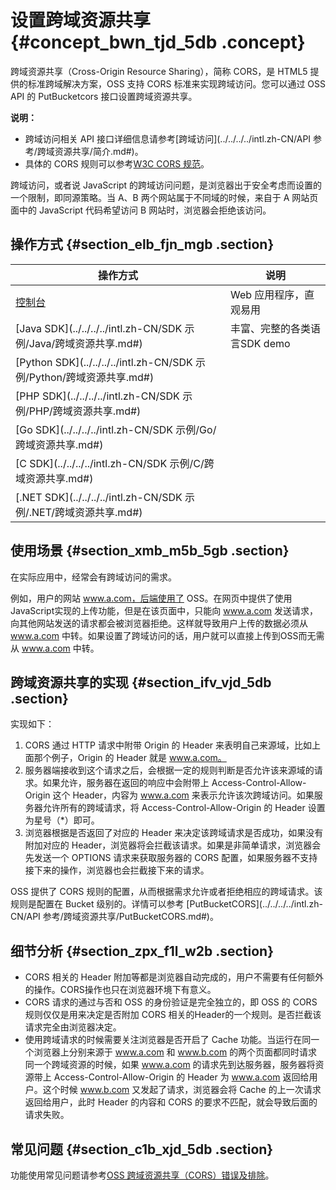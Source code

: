 # 设置跨域资源共享 {#concept_bwn_tjd_5db .concept}

跨域资源共享（Cross-Origin Resource Sharing），简称 CORS，是 HTML5 提供的标准跨域解决方案，OSS 支持 CORS 标准来实现跨域访问。您可以通过 OSS API 的 PutBucketcors 接口设置跨域资源共享。

**说明：** 

-   跨域访问相关 API 接口详细信息请参考[跨域访问](../../../../intl.zh-CN/API 参考/跨域资源共享/简介.md#)。
-   具体的 CORS 规则可以参考[W3C CORS 规范](http://www.w3.org/TR/cors/)。

跨域访问，或者说 JavaScript 的跨域访问问题，是浏览器出于安全考虑而设置的一个限制，即同源策略。当 A、B 两个网站属于不同域的时候，来自于 A 网站页面中的 JavaScript 代码希望访问 B 网站时，浏览器会拒绝该访问。

## 操作方式 {#section_elb_fjn_mgb .section}

|操作方式|说明|
|----|--|
|[控制台](../../../../intl.zh-CN/控制台用户指南/管理存储空间/设置跨域访问.md#)|Web 应用程序，直观易用|
|[Java SDK](../../../../intl.zh-CN/SDK 示例/Java/跨域资源共享.md#)|丰富、完整的各类语言SDK demo|
|[Python SDK](../../../../intl.zh-CN/SDK 示例/Python/跨域资源共享.md#)|
|[PHP SDK](../../../../intl.zh-CN/SDK 示例/PHP/跨域资源共享.md#)|
|[Go SDK](../../../../intl.zh-CN/SDK 示例/Go/跨域资源共享.md#)|
|[C SDK](../../../../intl.zh-CN/SDK 示例/C/跨域资源共享.md#)|
|[.NET SDK](../../../../intl.zh-CN/SDK 示例/.NET/跨域资源共享.md#)|

## 使用场景 {#section_xmb_m5b_5gb .section}

在实际应用中，经常会有跨域访问的需求。

例如，用户的网站 www.a.com，后端使用了 OSS。在网页中提供了使用JavaScript实现的上传功能，但是在该页面中，只能向 www.a.com 发送请求，向其他网站发送的请求都会被浏览器拒绝。这样就导致用户上传的数据必须从 www.a.com 中转。如果设置了跨域访问的话，用户就可以直接上传到OSS而无需从 www.a.com 中转。

## 跨域资源共享的实现 {#section_ifv_vjd_5db .section}

实现如下：

1.  CORS 通过 HTTP 请求中附带 Origin 的 Header 来表明自己来源域，比如上面那个例子，Origin 的 Header 就是 www.a.com。
2.  服务器端接收到这个请求之后，会根据一定的规则判断是否允许该来源域的请求。如果允许，服务器在返回的响应中会附带上 Access-Control-Allow-Origin 这个 Header，内容为 www.a.com 来表示允许该次跨域访问。如果服务器允许所有的跨域请求，将 Access-Control-Allow-Origin 的 Header 设置为星号（\*）即可。
3.  浏览器根据是否返回了对应的 Header 来决定该跨域请求是否成功，如果没有附加对应的 Header，浏览器将会拦截该请求。如果是非简单请求，浏览器会先发送一个 OPTIONS 请求来获取服务器的 CORS 配置，如果服务器不支持接下来的操作，浏览器也会拦截接下来的请求。

OSS 提供了 CORS 规则的配置，从而根据需求允许或者拒绝相应的跨域请求。该规则是配置在 Bucket 级别的。详情可以参考 [PutBucketCORS](../../../../intl.zh-CN/API 参考/跨域资源共享/PutBucketCORS.md#)。

## 细节分析 {#section_zpx_f1l_w2b .section}

-   CORS 相关的 Header 附加等都是浏览器自动完成的，用户不需要有任何额外的操作。CORS操作也只在浏览器环境下有意义。
-   CORS 请求的通过与否和 OSS 的身份验证是完全独立的，即 OSS 的 CORS 规则仅仅是用来决定是否附加 CORS 相关的Header的一个规则。是否拦截该请求完全由浏览器决定。
-   使用跨域请求的时候需要关注浏览器是否开启了 Cache 功能。当运行在同一个浏览器上分别来源于 www.a.com 和 www.b.com 的两个页面都同时请求同一个跨域资源的时候，如果 www.a.com 的请求先到达服务器，服务器将资源带上 Access-Control-Allow-Origin 的 Header 为 www.a.com 返回给用户。这个时候 www.b.com 又发起了请求，浏览器会将 Cache 的上一次请求返回给用户，此时 Header 的内容和 CORS 的要求不匹配，就会导致后面的请求失败。

## 常见问题 {#section_c1b_xjd_5db .section}

功能使用常见问题请参考[OSS 跨域资源共享（CORS）错误及排除](../../../../intl.zh-CN/常见错误排除/OSS跨域资源共享（CORS）错误及排除.md#)。

